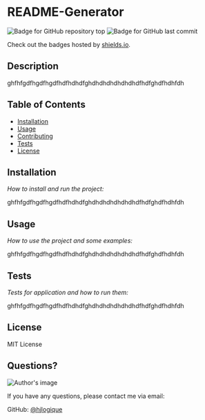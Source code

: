 # README-Generator

  ![Badge for GitHub repository top](https://img.shields.io/github/languages/top/hjlogique/README-Generator?style=flat&logo=appveyor) ![Badge for GitHub last commit](https://img.shields.io/github/last-commit/hjlogique/README-Generator?style=flat&logo=appveyor)
  
  Check out the badges hosted by [shields.io](https://shields.io/).
  
  
  ## Description 
  
  ghfhfgdfhgdfhgdfhdfhdhdfghdhdhdhdhdhdhdfhdfghdfhdhfdh

  ## Table of Contents
  * [Installation](#installation)
  * [Usage](#usage)
  * [Contributing](#contributing)
  * [Tests](#tests)
  * [License](#license)
  
  ## Installation
  
  *How to install and run the project:*
  
  ghfhfgdfhgdfhgdfhdfhdhdfghdhdhdhdhdhdhdfhdfghdfhdhfdh
  
  ## Usage 
  
  *How to use the project and some examples:*
  
  ghfhfgdfhgdfhgdfhdfhdhdfghdhdhdhdhdhdhdfhdfghdfhdhfdh
  
  ## Tests
  
  *Tests for application and how to run them:*
  
  ghfhfgdfhgdfhgdfhdfhdhdfghdhdhdhdhdhdhdfhdfghdfhdhfdh
  
  ## License
  
  MIT License
  
  
  ## Questions?
  
  ![Author's image](https://avatars2.githubusercontent.com/u/16179670?v=4) 
  
  If you have any questions, please contact me via email:
 
  GitHub: [@hjlogique](https://api.github.com/users/hjlogique)
  